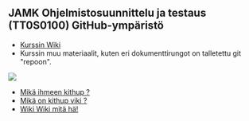 ## JAMK Ohjelmistosuunnittelu ja testaus (TT0S0100) GitHub-ympäristö


  * [Kurssin Wiki](https://github.com/JAMK-IT/TT0S0100-software-desing-and-testing/wiki)
  * Kurssin muu materiaalit, kuten  eri dokumenttirungot on talletettu git "repoon".
  

![](https://openclipart.org/image/300px/svg_to_png/69289/confusedpanda.png&disposition=attachment) 


  * [Mikä ihmeen kithup ?](https://www.youtube.com/user/GitHubGuides)
  * [Mikä on kithup viki ?](https://www.youtube.com/results?search_query=github+wiki+tutorial)
  * [Wiki Wiki mitä hä!](https://www.youtube.com/results?search_query=what+is+a+wiki)

